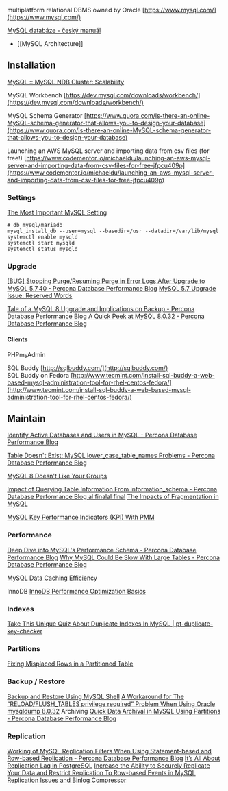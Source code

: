 multiplatform relational DBMS owned by Oracle
[https://www.mysql.com/](https://www.mysql.com/)

[MySQL databáze - český manuál](https://www.junext.net/mysql/)

- [[MySQL Architecture]]

## Installation

[MySQL :: MySQL NDB Cluster: Scalability](https://www.mysql.com/products/cluster/scalability.html)

MySQL Workbench [https://dev.mysql.com/downloads/workbench/](https://dev.mysql.com/downloads/workbench/)

MySQL Schema Generator [https://www.quora.com/Is-there-an-online-MySQL-schema-generator-that-allows-you-to-design-your-database](https://www.quora.com/Is-there-an-online-MySQL-schema-generator-that-allows-you-to-design-your-database)

Launching an AWS MySQL server and importing data from csv files (for free!) [https://www.codementor.io/michaeldu/launching-an-aws-mysql-server-and-importing-data-from-csv-files-for-free-jfpcu409p](https://www.codementor.io/michaeldu/launching-an-aws-mysql-server-and-importing-data-from-csv-files-for-free-jfpcu409p)

### Settings

[The Most Important MySQL Setting](https://www.percona.com/blog/the-most-important-mysql-setting/)

```shell
# db mysql/mariadb
mysql_install_db --user=mysql --basedir=/usr --datadir=/var/lib/mysql
systemctl enable mysqld
systemctl start mysqld
systemctl status mysqld
```

### Upgrade

[\[BUG\] Stopping Purge/Resuming Purge in Error Logs After Upgrade to MySQL 5.7.40 - Percona Database Performance Blog](https://www.percona.com/blog/bug-stopping-purge-resuming-purge-in-error-logs)
[MySQL 5.7 Upgrade Issue: Reserved Words](https://www.percona.com/blog/mysql-5-7-upgrade-issue-reserved-words/)

[Tale of a MySQL 8 Upgrade and Implications on Backup - Percona Database Performance Blog](https://www.percona.com/blog/tale-of-a-mysql-8-upgrade-and-implications-on-backup/)
[A Quick Peek at MySQL 8.0.32 - Percona Database Performance Blog](https://www.percona.com/blog/quick-peek-at-mysql-8-0-32/)

#### Clients

PHPmyAdmin

SQL Buddy [http://sqlbuddy.com/](http://sqlbuddy.com/)  
SQL Buddy on Fedora [http://www.tecmint.com/install-sql-buddy-a-web-based-mysql-administration-tool-for-rhel-centos-fedora/](http://www.tecmint.com/install-sql-buddy-a-web-based-mysql-administration-tool-for-rhel-centos-fedora/)

## Maintain

[Identify Active Databases and Users in MySQL - Percona Database Performance Blog](https://www.percona.com/blog/identify-active-databases-and-users-in-mysql/)

[Table Doesn't Exist: MySQL lower_case_table_names Problems - Percona Database Performance Blog](https://www.percona.com/blog/table-doesnt-exist-mysql-lower_case_table_names-problems/)

[MySQL 8 Doesn't Like Your Groups](https://www.percona.com/blog/mysql-8-doesnt-like-your-groups/)

[Impact of Querying Table Information From information_schema - Percona Database Performance Blog al finalal final](https://www.percona.com/blog/impact-of-querying-table-information-from-information_schema/)
[The Impacts of Fragmentation in MySQL](https://www.percona.com/blog/the-impacts-of-fragmentation-in-mysql/)

[MySQL Key Performance Indicators (KPI) With PMM](https://www.percona.com/blog/mysql-key-performance-indicators)

### Performance

[Deep Dive into MySQL's Performance Schema - Percona Database Performance Blog](https://www.percona.com/blog/deep-dive-into-mysqls-performance-schema/)
[Why MySQL Could Be Slow With Large Tables - Percona Database Performance Blog](https://www.percona.com/blog/why-mysql-could-be-slow-large-tables)

[MySQL Data Caching Efficiency](https://www.percona.com/blog/mysql-data-caching-efficiency/)

InnoDB
[InnoDB Performance Optimization Basics](https://www.percona.com/blog/innodb-performance-optimization-basics-updated)

### Indexes

[Take This Unique Quiz About Duplicate Indexes In MySQL | pt-duplicate-key-checker](https://www.percona.com/blog/take-this-unique-quiz-about-duplicate-indexes-in-mysql-pt-duplicate-key-checker/)

### Partitions

[Fixing Misplaced Rows in a Partitioned Table](https://www.percona.com/blog/fixing-misplaced-rows-in-a-partitioned-table/)

### Backup / Restore

[Backup and Restore Using MySQL Shell](https://www.percona.com/blog/backup-and-restore-using-mysql-shell/)
[A Workaround for The “RELOAD/FLUSH_TABLES privilege required” Problem When Using Oracle mysqldump 8.0.32](https://www.percona.com/blog/workaround-for-the-reload-flush_tables-privilege-required-problem-when-using-oracle-mysqldump-8-0-32/)
Archiving
[Quick Data Archival in MySQL Using Partitions - Percona Database Performance Blog](https://www.percona.com/blog/quick-data-archival-in-mysql-using-partitions/)

### Replication

[Working of MySQL Replication Filters When Using Statement-based and Row-based Replication - Percona Database Performance Blog](https://www.percona.com/blog/mysql-replication-filters-when-using-statement-based-and-row-based-replication/)
[It’s All About Replication Lag in PostgreSQL](https://www.percona.com/blog/replication-lag-in-postgresql/)
[Increase the Ability to Securely Replicate Your Data and Restrict Replication To Row-based Events in MySQL](https://www.percona.com/blog/securely-replicate-your-data-and-restrict-replication-to-row-based-events-in-mysql/)
[Replication Issues and Binlog Compressor](https://www.percona.com/blog/replication-issues-and-binlog-compressor/)
